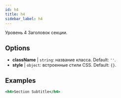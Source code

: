 ```yaml
---
id: h4
title: h4
sidebar_label: h4
---
```


Уровень 4 Заголовок секции.

## Options

* __className__ | `string`: название класса. Default: `''`.
* __style__ | `object`: встроенные стили CSS. Default: `{}`.


## Examples

```jsx live
<h4>Section Subtitle</h4>
```

